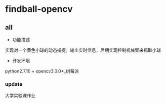 
# findball-opencv

## all 
* 功能描述

实现对一个黄色小球的动态捕捉，输出实时信息，后期实现控制机械臂来抓取小球

* 开发环境

python2.7.10 + opencv3.0.0+_树莓派

### update
大学实验课作业
